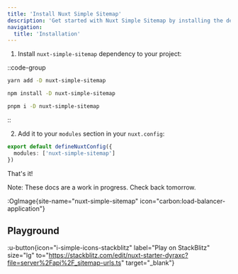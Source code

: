 ```yaml
---
title: 'Install Nuxt Simple Sitemap'
description: 'Get started with Nuxt Simple Sitemap by installing the dependency to your project.'
navigation:
  title: 'Installation'
---
```


1. Install `nuxt-simple-sitemap` dependency to your project:

::code-group

```bash [yarn]
yarn add -D nuxt-simple-sitemap
```

```bash [npm]
npm install -D nuxt-simple-sitemap
```

```sh [pnpm]
pnpm i -D nuxt-simple-sitemap
```

::

2. Add it to your `modules` section in your `nuxt.config`:

```ts [nuxt.config]
export default defineNuxtConfig({
  modules: ['nuxt-simple-sitemap']
})
```

That's it! 


Note: These docs are a work in progress. Check back tomorrow.


:OgImage{site-name="nuxt-simple-sitemap" icon="carbon:load-balancer-application"}


## Playground

:u-button{icon="i-simple-icons-stackblitz" label="Play on StackBlitz" size="lg" to="https://stackblitz.com/edit/nuxt-starter-dyraxc?file=server%2Fapi%2F_sitemap-urls.ts" target="_blank"}
